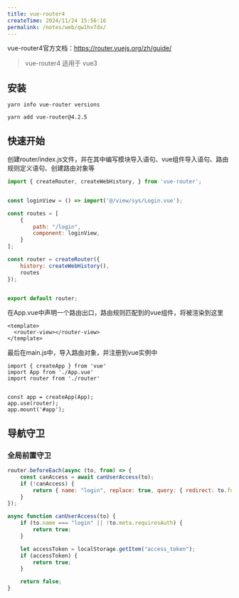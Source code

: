 ```yaml
---
title: vue-router4
createTime: 2024/11/24 15:56:16
permalink: /notes/web/qw1hv7dx/
---
```

vue-router4官方文档：https://router.vuejs.org/zh/guide/

> vue-router4 适用于 vue3

## 安装

`yarn info vue-router versions`

`yarn add vue-router@4.2.5`

## 快速开始

创建router/index.js文件，并在其中编写模块导入语句、vue组件导入语句、路由规则定义语句、创建路由对象等

```js
import { createRouter, createWebHistory, } from 'vue-router';


const loginView = () => import('@/view/sys/Login.vue');

const routes = [
    {
        path: "/login",
        component: loginView,
    }
];

const router = createRouter({
    history: createWebHistory(),
    routes
});


export default router;
```

在App.vue中声明一个路由出口，路由规则匹配到的vue组件，将被渲染到这里

```vue
<template>
  <router-view></router-view>
</template>
```

最后在main.js中，导入路由对象，并注册到vue实例中

```vue
import { createApp } from 'vue'
import App from './App.vue'
import router from './router'


const app = createApp(App);
app.use(router);
app.mount('#app');
```

## 导航守卫

### 全局前置守卫

```js
router.beforeEach(async (to, from) => {
    const canAccess = await canUserAccess(to);
    if (!canAccess) {
        return { name: "login", replace: true, query: { redirect: to.fullPath } };
    }
});

async function canUserAccess(to) {
    if (to.name === "login" || !to.meta.requiresAuth) {
        return true;
    }

    let accessToken = localStorage.getItem("access_token");
    if (accessToken) {
        return true;
    }

    return false;
}
```


